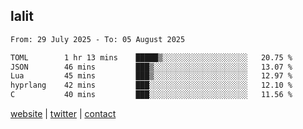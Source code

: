 ## lalit

<!--START_SECTION:waka-->

```txt
From: 29 July 2025 - To: 05 August 2025

TOML        1 hr 13 mins    █████▒░░░░░░░░░░░░░░░░░░░   20.75 %
JSON        46 mins         ███▒░░░░░░░░░░░░░░░░░░░░░   13.07 %
Lua         45 mins         ███▒░░░░░░░░░░░░░░░░░░░░░   12.97 %
hyprlang    42 mins         ███░░░░░░░░░░░░░░░░░░░░░░   12.10 %
C           40 mins         ███░░░░░░░░░░░░░░░░░░░░░░   11.56 %
```

<!--END_SECTION:waka-->

[website](https://lalit.sh) | [twitter](https://x.com/@lalitcodes) | [contact](https://lalit.sh/contact)
